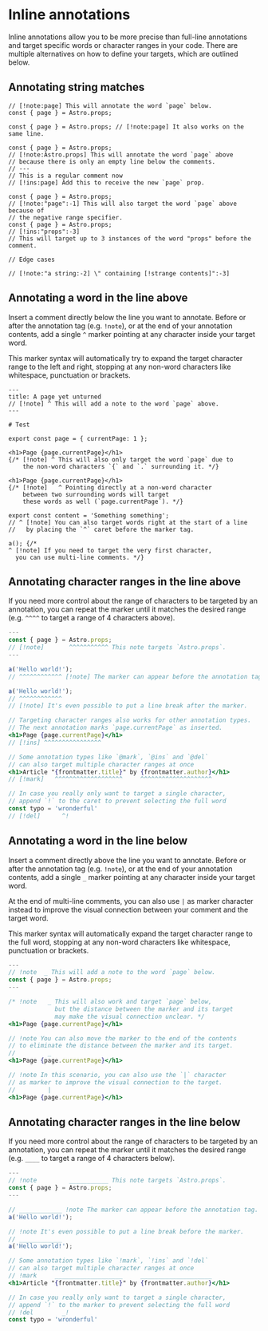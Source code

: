 # Inline annotations

Inline annotations allow you to be more precise than full-line annotations and target specific words or character ranges in your code. There are multiple alternatives on how to define your targets, which are outlined below.

## Annotating string matches

```tsx
// [!note:page] This will annotate the word `page` below.
const { page } = Astro.props;

const { page } = Astro.props; // [!note:page] It also works on the same line.

const { page } = Astro.props;
// [!note:Astro.props] This will annotate the word `page` above
// because there is only an empty line below the comments.
// ---
// This is a regular comment now
// [!ins:page] Add this to receive the new `page` prop.

const { page } = Astro.props;
// [!note:"page":-1] This will also target the word `page` above because of
// the negative range specifier.
const { page } = Astro.props;
// [!ins:"props":-3]
// This will target up to 3 instances of the word "props" before the comment.

// Edge cases

// [!note:"a string:-2] \" containing [!strange contents]":-3]
```

## Annotating a word in the line above

Insert a comment directly below the line you want to annotate. Before or after the annotation tag (e.g. `!note`), or at the end of your annotation contents, add a single `^` marker pointing at any character inside your target word.

This marker syntax will automatically try to expand the target character range to the left and right, stopping at any non-word characters like whitespace, punctuation or brackets.

```mdx
---
title: A page yet unturned
// [!note] ^ This will add a note to the word `page` above.
---

# Test

export const page = { currentPage: 1 };

<h1>Page {page.currentPage}</h1>
{/* [!note] ^ This will also only target the word `page` due to
    the non-word characters `{` and `.` surrounding it. */}

<h1>Page {page.currentPage}</h1>
{/* [!note]   ^ Pointing directly at a non-word character
    between two surrounding words will target
    these words as well (`page.currentPage`). */}

export const content = 'Something something';
// ^ [!note] You can also target words right at the start of a line
//   by placing the `^` caret before the marker tag.

a(); {/*
^ [!note] If you need to target the very first character,
  you can use multi-line comments. */}
```

## Annotating character ranges in the line above

If you need more control about the range of characters to be targeted by an annotation, you can repeat the marker until it matches the desired range (e.g. `^^^^` to target a range of 4 characters above).

```jsx
---
const { page } = Astro.props;
// [!note]       ^^^^^^^^^^^ This note targets `Astro.props`.
---

a('Hello world!');
// ^^^^^^^^^^^^ [!note] The marker can appear before the annotation tag.

a('Hello world!');
// ^^^^^^^^^^^^
// [!note] It's even possible to put a line break after the marker.

// Targeting character ranges also works for other annotation types.
// The next annotation marks `page.currentPage` as inserted.
<h1>Page {page.currentPage}</h1>
// [!ins] ^^^^^^^^^^^^^^^^

// Some annotation types like `@mark`, `@ins` and `@del`
// can also target multiple character ranges at once
<h1>Article "{frontmatter.title}" by {frontmatter.author}</h1>
// [!mark]   ^^^^^^^^^^^^^^^^^^^     ^^^^^^^^^^^^^^^^^^^^

// In case you really only want to target a single character,
// append `!` to the caret to prevent selecting the full word
const typo = 'wronderful'
// [!del]      ^!
```

## Annotating a word in the line below

Insert a comment directly above the line you want to annotate. Before or after the annotation tag (e.g. `!note`), or at the end of your annotation contents, add a single `_` marker pointing at any character inside your target word.

At the end of multi-line comments, you can also use `|` as marker character instead to improve the visual connection between your comment and the target word.

This marker syntax will automatically expand the target character range to the full word, stopping at any non-word characters like whitespace, punctuation or brackets.

```jsx
---
// !note  _ This will add a note to the word `page` below.
const { page } = Astro.props;
---

/* !note   _ This will also work and target `page` below,
             but the distance between the marker and its target
             may make the visual connection unclear. */
<h1>Page {page.currentPage}</h1>

// !note You can also move the marker to the end of the contents
// to eliminate the distance between the marker and its target.
//         _
<h1>Page {page.currentPage}</h1>

// !note In this scenario, you can also use the `|` character
// as marker to improve the visual connection to the target.
//         |
<h1>Page {page.currentPage}</h1>
```

## Annotating character ranges in the line below

If you need more control about the range of characters to be targeted by an annotation, you can repeat the marker until it matches the desired range (e.g. `____` to target a range of 4 characters below).

```jsx
---
// !note         ___________ This note targets `Astro.props`.
const { page } = Astro.props;
---

// ____________ !note The marker can appear before the annotation tag.
a('Hello world!');

// !note It's even possible to put a line break before the marker.
// ____________
a('Hello world!');

// Some annotation types like `!mark`, `!ins` and `!del`
// can also target multiple character ranges at once
// !mark     ___________________     ____________________
<h1>Article "{frontmatter.title}" by {frontmatter.author}</h1>

// In case you really only want to target a single character,
// append `!` to the marker to prevent selecting the full word
// !del        _!
const typo = 'wronderful'
```
